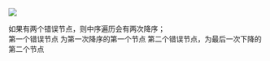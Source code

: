 ![](https://assets.zaqbest.com/2022/05/12/627cfe66c61a1.png)

如果有两个错误节点，则中序遍历会有两次降序；  
第一个错误节点 为第一次降序的第一个节点
第二个错误节点，为最后一次下降的第二个节点